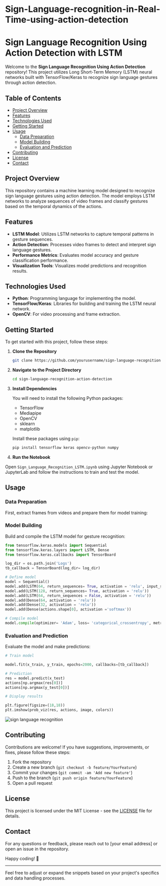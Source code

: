# Sign-Language-recognition-in-Real-Time-using-action-detection
# Sign Language Recognition Using Action Detection with LSTM

Welcome to the **Sign Language Recognition Using Action Detection** repository! This project utilizes Long Short-Term Memory (LSTM) neural networks built with TensorFlow/Keras to recognize sign language gestures through action detection.

## Table of Contents

- [Project Overview](#project-overview)
- [Features](#features)
- [Technologies Used](#technologies-used)
- [Getting Started](#getting-started)
- [Usage](#usage)
  - [Data Preparation](#data-preparation)
  - [Model Building](#model-building)
  - [Evaluation and Prediction](#evaluation-and-prediction)
- [Contributing](#contributing)
- [License](#license)
- [Contact](#contact)

## Project Overview

This repository contains a machine learning model designed to recognize sign language gestures using action detection. The model employs LSTM networks to analyze sequences of video frames and classify gestures based on the temporal dynamics of the actions.

## Features

- **LSTM Model**: Utilizes LSTM networks to capture temporal patterns in gesture sequences.
- **Action Detection**: Processes video frames to detect and interpret sign language gestures.
- **Performance Metrics**: Evaluates model accuracy and gesture classification performance.
- **Visualization Tools**: Visualizes model predictions and recognition results.

## Technologies Used

- **Python**: Programming language for implementing the model.
- **TensorFlow/Keras**: Libraries for building and training the LSTM neural network.
- **OpenCV**: For video processing and frame extraction.

## Getting Started

To get started with this project, follow these steps:

1. **Clone the Repository**

   ```bash
   git clone https://github.com/yourusername/sign-language-recognition-action-detection.git
   ```

2. **Navigate to the Project Directory**

   ```bash
   cd sign-language-recognition-action-detection
   ```

3. **Install Dependencies**

   You will need to install the following Python packages:

   - TensorFlow
   - Mediapipe
   - OpenCV
   - sklearn
   - matplotlib

   Install these packages using `pip`:

   ```bash
   pip install tensorflow keras opencv-python numpy
   ```

4.  **Run the Notebook**

   Open `Sign_Language_Recognition_LSTM.ipynb` using Jupyter Notebook or JupyterLab and follow the instructions to train and test the model.

## Usage

### Data Preparation

First, extract frames from videos and prepare them for model training:


### Model Building

Build and compile the LSTM model for gesture recognition:

```python
from tensorflow.keras.models import Sequential
from tensorflow.keras.layers import LSTM, Dense
from tensorflow.keras.callbacks import TensorBoard

log_dir = os.path.join('Logs')
tb_callback = TensorBoard(log_dir= log_dir)

# Define model
model = Sequential()
model.add(LSTM(64, return_sequences= True, activation = 'relu', input_shape=(30,1662)))
model.add(LSTM(128, return_sequences= True, activation = 'relu'))
model.add(LSTM(64, return_sequences = False, activation = 'relu'))
model.add(Dense(64, activation = 'relu'))
model.add(Dense(32, activation = 'relu'))
model.add(Dense(actions.shape[0], activation ='softmax'))

# Compile model
model.compile(optimizer= 'Adam', loss= 'categorical_crossentropy', metrics=['categorical_accuracy'])
```

### Evaluation and Prediction

Evaluate the model and make predictions:

```python
# Train model

model.fit(x_train, y_train, epochs=2000, callbacks=[tb_callback])

# Prediction
res = model.predict(x_test)
actions[np.argmax(res[0])]
actions[np.argmax(y_test[0])]

# Display results

plt.figure(figsize=(18,18))
plt.imshow(prob_viz(res, actions, image, colors))
```
![sign language recognition](https://github.com/user-attachments/assets/8ff302fb-639f-4606-989b-7f41a0c70e43)


## Contributing

Contributions are welcome! If you have suggestions, improvements, or fixes, please follow these steps:

1. Fork the repository
2. Create a new branch (`git checkout -b feature/YourFeature`)
3. Commit your changes (`git commit -am 'Add new feature'`)
4. Push to the branch (`git push origin feature/YourFeature`)
5. Open a pull request

## License

This project is licensed under the MIT License - see the [LICENSE](LICENSE) file for details.

## Contact

For any questions or feedback, please reach out to [your email address] or open an issue in the repository.

Happy coding! 🚀

---

Feel free to adjust or expand the snippets based on your project's specifics and data handling processes.
